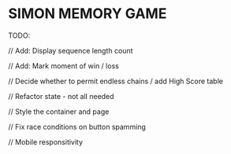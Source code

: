# SIMON MEMORY GAME

TODO:

// Add: Display sequence length count

// Add: Mark moment of win / loss

// Decide whether to permit endless chains / add High Score table

// Refactor state - not all needed

// Style the container and page

// Fix race conditions on button spamming

// Mobile responsitivity